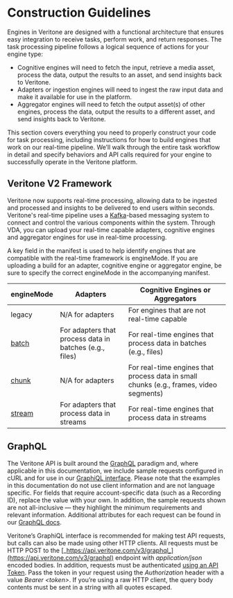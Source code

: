 # Construction Guidelines

Engines in Veritone are designed with a functional architecture that ensures easy integration to receive tasks, perform work, and return responses. The task processing pipeline follows a logical sequence of actions for your engine type:

* Cognitive engines will need to fetch the input, retrieve a media asset, process the data, output the results to an asset, and send insights back to Veritone. 
* Adapters or ingestion engines will need to ingest the raw input data and make it available for use in the platform. 
* Aggregator engines will need to fetch the output asset(s) of other engines, process the data, output the results to a different asset, and send insights back to Veritone.

This section covers everything you need to properly construct your code for task processing, including instructions for how to build engines that work on our real-time pipeline. We&rsquo;ll walk through the entire task workflow in detail and specify behaviors and API calls required for your engine to successfully operate in the Veritone platform.

## Veritone V2 Framework

Veritone now supports real-time processing, allowing data to be ingested and processed and insights to be delivered to end users within seconds. Veritone's real-time pipeline uses a [Kafka](https://kafka.apache.org/)-based messaging system to connect and control the various components within the system. Through VDA, you can upload your real-time capable adapters, cognitive engines and aggregator engines for use in real-time processing.

A key field in the manifest is used to help identify engines that are compatible with the real-time framework is engineMode. If you are uploading a build for an adapter, cognitive engine or aggregator engine, be sure to specify the correct engineMode in the accompanying manifest.

| engineMode | Adapters                                                | Cognitive Engines or Aggregators                                                       |
| ---------- | ------------------------------------------------------- | -------------------------------------------------------------------------------------- |
| legacy     | N/A for adapters                                        | For engines that are not real-time capable                                             |
| [batch](/engines/guidelines/real-time-engines?id=constructing-an-engine-in-batch-mode)      | For adapters that process data in batches (e.g., files) | For real-time engines that process data in batches (e.g., files)                       |
| [chunk](/engines/guidelines/real-time-engines?id=constructing-an-engine-in-chunk-mode)      | N/A for adapters                                        | For real-time engines that process data in small chunks (e.g., frames, video segments) |
| [stream](/engines/guidelines/real-time-engines?id=constructing-an-engine-in-stream-mode)     | For adapters that process data in streams               | For real-time engines that process data in streams                                     |

## GraphQL

The Veritone API is built around the [GraphQL](http://graphql.org/learn/) paradigm and, where applicable in this documentation, we include sample requests configured in cURL and for use in our [GraphiQL interface](https://api.veritone.com/v3/graphiql). Please note that the examples in this documentation do not use client information and are not language specific. For fields that require account-specific data (such as a Recording ID), replace the value with your own. In addition, the sample requests shown are not all-inclusive &mdash; they highlight the minimum requirements and relevant information. Additional attributes for each request can be found in our [GraphQL docs](https://api.veritone.com/v3/graphqldocs/).

Veritone&rsquo;s GraphiQL interface is recommended for making test API requests, but calls can also be made using other HTTP clients. All requests must be HTTP POST to the [_https://api.veritone.com/v3/graphql_](https://api.veritone.com/v3/graphql) endpoint with *application/json* encoded bodies. In addition, requests must be authenticated [using an API Token](apis/authentication). Pass the token in your request using the _Authorization_ header with a value _Bearer \<token\>_. If you&rsquo;re using a raw HTTP client, the query body contents must be sent in a string with all quotes escaped.


 
